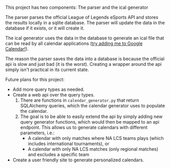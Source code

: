 This project has two components: The parser and the ical generator

The parser parses the official League of Legends eSports API and
stores the results locally in a sqlite database. The parser will
update the data in the database if it exists, or it will create
it.

The ical generator uses the data in the database to generate an
ical file that can be read by all calendar applications
([try adding me to Google Calendar!](https://asherdavidson.net/files/lol.ics)).

The reason the parser saves the data into a database is because
the official api is slow and just bad (it is the worst). Creating
a wrapper around the api simply isn't practical in its current
state.

Future plans for this project:
* Add more query types as needed.
* Create a web api over the query types.
  1. There are functions in `calendar_generator.py` that return
     SQLAlchemy queries, which the calendar generator uses to
     populate the calendar.
  2. The goal is to be able to easily extend the api by simply
     adding new query generator functions, which would then
     be mapped to an api endpoint. This allows us to generate
     calendars with different parameters, i.e.:
     * A calendar with only matches where NA LCS teams plays
       (which includes international tournaments), or
     * A calendar with only NA LCS matches (only regional matches)
       and excludes a specific team
* Create a user friendly site to generate personalized calendars.